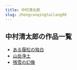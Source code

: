 ```yaml
---
title: 中村清太郎
slug: zhongcunqingtailang98
---
```


## 中村清太郎の作品一覧

- [ある偃松の独白](aruyansongnodub-a06)
- [山岳浄土](shanyuejingtu-941)
- [残雪の幻像](canxuenohuanxia-1f0)
